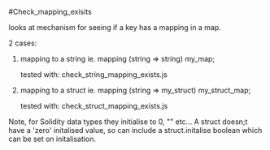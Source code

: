 #Check_mapping_exisits

looks at mechanism for seeing if a key has a mapping in a map.

2 cases: 

1) mapping to a string ie. mapping (string => string) my_map;

    tested with: check_string_mapping_exists.js

2) mapping to a struct ie. mapping (string => my_struct) my_struct_map;

    tested with: check_struct_mapping_exists.js

Note, for Solidity data types they initialise to 0, "" etc... A struct doesn;t have a 'zero' initalised value, so can include a struct.initalise boolean which can be set on initalisation.
